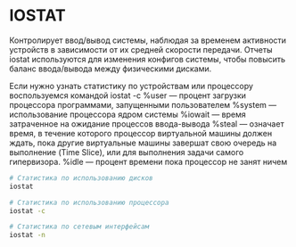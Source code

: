 # IOSTAT

Контролирует ввод/вывод системы, наблюдая за временем активности устройств в зависимости от их средней скорости передачи. Отчеты iostat используются для изменения конфигов системы, чтобы повысить баланс ввода/вывода между физическими дисками.

Если нужно узнать статистику по устройствам или процессору воспользуемся командой iostat -c 
%user — процент загрузки процессора программами, запущенными пользователем 
%system — использование процессора ядром системы 
%iowait — время затраченное на ожидание процессов ввода-вывода 
%steal — означает время, в течение которого процессор виртуальной машины должен ждать, пока другие виртуальные машины завершат свою очередь на выполнение (Time Slice), или для выполнения задачи самого гипервизора. 
%idle — процент времени пока процессор не занят ничем

```bash
# Статистика по использованию дисков
iostat

# Статистика по использованию процессора
iostat -c

# Статистика по сетевым интерфейсам
iostat -n
```
